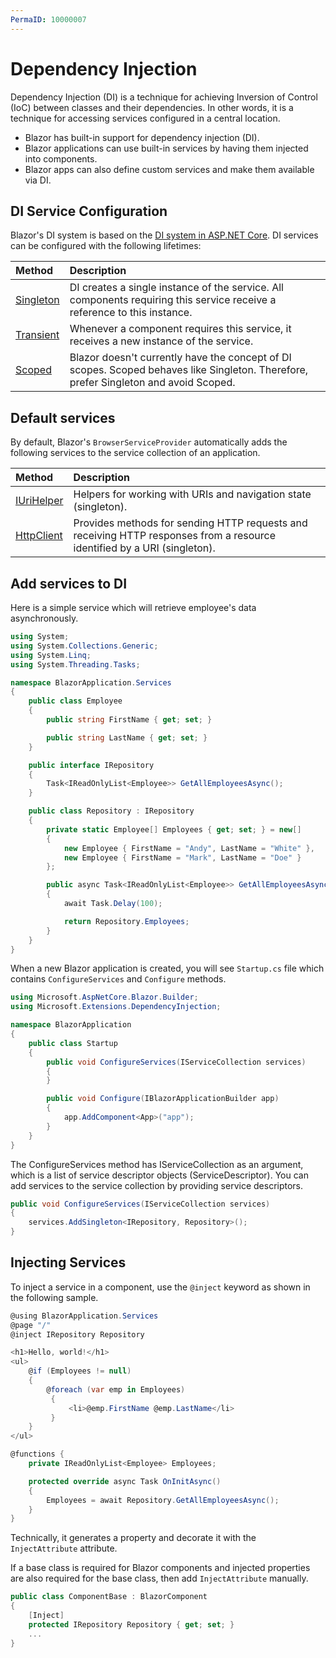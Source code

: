```yaml
---
PermaID: 10000007
---
```


# Dependency Injection

Dependency Injection (DI) is a technique for achieving Inversion of Control (IoC) between classes and their dependencies. In other words, it is a technique for accessing services configured in a central location.

 - Blazor has built-in support for dependency injection (DI). 
 - Blazor applications can use built-in services by having them injected into components. 
 - Blazor apps can also define custom services and make them available via DI.

## DI Service Configuration

Blazor's DI system is based on the [DI system in ASP.NET Core](https://docs.microsoft.com/en-us/aspnet/core/fundamentals/dependency-injection?view=aspnetcore-2.1). DI services can be configured with the following lifetimes:

|Method	    |Description    |
|:----------|:--------------|
|[Singleton](https://docs.microsoft.com/en-us/dotnet/api/microsoft.extensions.dependencyinjection.servicedescriptor.singleton?view=aspnetcore-2.1#Microsoft_Extensions_DependencyInjection_ServiceDescriptor_Singleton__1_System_Func_System_IServiceProvider___0__)	|DI creates a single instance of the service. All components requiring this service receive a reference to this instance.|
|[Transient](https://docs.microsoft.com/en-us/dotnet/api/microsoft.extensions.dependencyinjection.servicedescriptor.transient?view=aspnetcore-2.1)	|Whenever a component requires this service, it receives a new instance of the service.|
|[Scoped](https://docs.microsoft.com/en-us/dotnet/api/microsoft.extensions.dependencyinjection.servicedescriptor.scoped?view=aspnetcore-2.1)	    |Blazor doesn't currently have the concept of DI scopes. Scoped behaves like Singleton. Therefore, prefer Singleton and avoid Scoped.|

## Default services

By default, Blazor's `BrowserServiceProvider` automatically adds the following services to the service collection of an application.

|Method	    |Description    |
|:----------|:--------------|
|[IUriHelper](https://blazor.net/api/Microsoft.AspNetCore.Blazor.Services.IUriHelper.html)	|Helpers for working with URIs and navigation state (singleton).|
|[HttpClient](https://docs.microsoft.com/en-us/dotnet/api/system.net.http.httpclient?view=netframework-4.7.2)	|Provides methods for sending HTTP requests and receiving HTTP responses from a resource identified by a URI (singleton). |

## Add services to DI

Here is a simple service which will retrieve employee's data asynchronously. 

```csharp
using System;
using System.Collections.Generic;
using System.Linq;
using System.Threading.Tasks;

namespace BlazorApplication.Services
{
    public class Employee
    {
        public string FirstName { get; set; }

        public string LastName { get; set; }
    }

    public interface IRepository
    {
        Task<IReadOnlyList<Employee>> GetAllEmployeesAsync();
    }

    public class Repository : IRepository
    {
        private static Employee[] Employees { get; set; } = new[]
        {
            new Employee { FirstName = "Andy", LastName = "White" },
            new Employee { FirstName = "Mark", LastName = "Doe" }
        };

        public async Task<IReadOnlyList<Employee>> GetAllEmployeesAsync()
        {
            await Task.Delay(100);

            return Repository.Employees;
        }
    }
}

```

When a new Blazor application is created, you will see `Startup.cs` file which contains `ConfigureServices` and `Configure` methods.

```csharp
using Microsoft.AspNetCore.Blazor.Builder;
using Microsoft.Extensions.DependencyInjection;

namespace BlazorApplication
{
    public class Startup
    {
        public void ConfigureServices(IServiceCollection services)
        {
        }

        public void Configure(IBlazorApplicationBuilder app)
        {
            app.AddComponent<App>("app");
        }
    }
}

```

The ConfigureServices method has IServiceCollection as an argument, which is a list of service descriptor objects (ServiceDescriptor). You can add services to the service collection by providing service descriptors. 

```csharp
public void ConfigureServices(IServiceCollection services)
{
    services.AddSingleton<IRepository, Repository>();
}
```

## Injecting Services

To inject a service in a component, use the `@inject` keyword as shown in the following sample. 

```csharp
@using BlazorApplication.Services
@page "/"
@inject IRepository Repository

<h1>Hello, world!</h1>
<ul>
    @if (Employees != null)
    {
        @foreach (var emp in Employees)
         {
             <li>@emp.FirstName @emp.LastName</li>
         }
    }
</ul>

@functions {
    private IReadOnlyList<Employee> Employees;

    protected override async Task OnInitAsync()
    {
        Employees = await Repository.GetAllEmployeesAsync();
    }
}
```

Technically, it generates a property and decorate it with the `InjectAttribute` attribute. 

If a base class is required for Blazor components and injected properties are also required for the base class, then add `InjectAttribute` manually.

```csharp
public class ComponentBase : BlazorComponent
{
    [Inject]
    protected IRepository Repository { get; set; }
    ...
}
```

